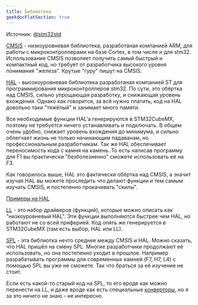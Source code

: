 ```yaml
---
title: Библиотеки
geekdocFlatSection: true
---
```

Источник: [@stm32std](https://t.me/stm32std)

[CMSIS](https://developer.arm.com/tools-and-software/embedded/cmsis) - низкоуровневая библиотека, разработаная компанией ARM, для работы с микроконтроллерами на базе Cortex, в том числе и для stm32. Использование CMSIS позволяет получить самый быстрый и компактный код, но требует от разработчика высокого уровня понимания "железа". Крутые "гуру" пишут на CMSIS.

[HAL](https://www.st.com/content/ccc/resource/technical/document/user_manual/2f/77/25/0f/5c/38/48/80/DM00122015.pdf/files/DM00122015.pdf/jcr:content/translations/en.DM00122015.pdf) - высокоуровневая библиотека разработаная компанией ST для программирования микроконтроллеров stm32. По сути, это обёртка над CMSIS, сильно упрощающая разработку, и снижающая уровень вхождения. Однако как говорится, за всё нужно платить, код на HAL довольно таки "тяжёлый" и занимает много памяти. 

Все необходимые функции HAL'а генерируются в STM32CubeMX, поэтому не требуется ничего устанавливать и подключать. В общем очень удобно, снижает уровень вхождения до минимума, и сильно облегчает жизнь не только начинающим падаванам, но профессиональным разработчикам. Так же HAL обеспечивает переносимость кода с камня на камень. То есть написав программу для F1 вы практически "безболезненно" сможете использовать её на F3.

Как говорилось выше, HAL это фактически обёртка над CMSIS, а значит изучая HAL вы можете проследить что делают функции и тем самым изучать CMSIS, и постепенно прокачивать "скилы".

[Примеры на HAL](https://www.st.com/en/embedded-software/stm32cube-mcu-mpu-packages.html#products)


[LL](https://www.st.com/content/ccc/resource/technical/document/user_manual/2f/71/ba/b8/75/54/47/cf/DM00105879.pdf/files/DM00105879.pdf/jcr:content/translations/en.DM00105879.pdf) - это набор драйверов (функций), которые можно описать как "низкоуровневый HAL". Эти функции выполняются быстрее чем HAL, но работают не со всей приферией. Код опять же генерируется в STM32CubeMX (там есть выбор, HAL или LL).

[SPL](https://www.st.com/en/embedded-software/stm32-standard-peripheral-libraries.html) - эта библиотка нечто среднее между CMSIS и HAL. Можно сказать, что HAL пришёл на смену SPL. Многие разработчики продолжают её использовать, но она постепенно уходит в прошлое. Например разрабатывать программы для современных камней (F7, H7, L4) с помощью SPL вы уже не сможете. Так что браться за её изучение не стоит.

Если есть какой-то старый код на SPL, то его вроде как можно перенести на LL, и даже вроде как есть специальные [конверторы](https://www.st.com/content/st_com/en/products/development-tools/software-development-tools/stm32-software-development-tools/stm32-configurators-and-code-generators/spl2ll-converter.html), но я за это ничего не знаю - не интересно.